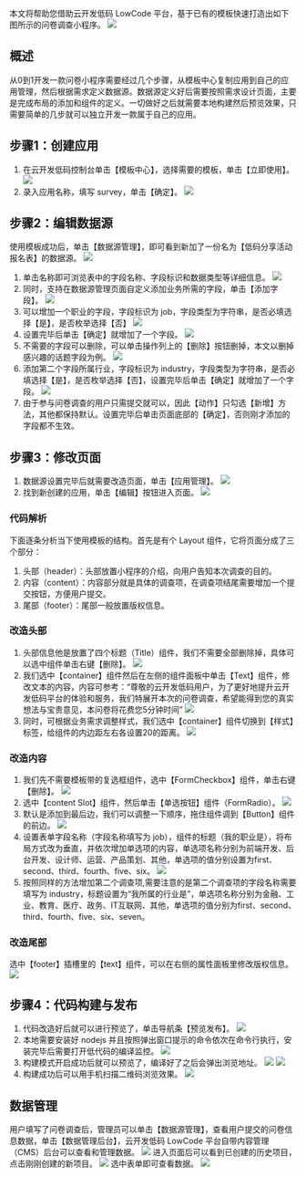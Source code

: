 本文将帮助您借助云开发低码 LowCode 平台，基于已有的模板快速打造出如下图所示的问卷调查小程序。
![](https://main.qcloudimg.com/raw/c072ac1eb4d09f574dfcac440adcd368.jpg)

## 概述
从0到1开发一款问卷小程序需要经过几个步骤，从模板中心复制应用到自己的应用管理，然后根据需求定义数据源。数据源定义好后需要按照需求设计页面，主要是完成布局的添加和组件的定义。一切做好之后就需要本地构建然后预览效果，只需要简单的几步就可以独立开发一款属于自己的应用。

## 步骤1：创建应用
1. 在云开发低码控制台单击【模板中心】，选择需要的模板，单击【立即使用】。
![](https://main.qcloudimg.com/raw/00b98317e8744ccebcb481c043f542df.jpg)
2. 录入应用名称，填写 survey，单击【确定】。
![](https://main.qcloudimg.com/raw/52703598278c6b167c43d83b8f021e83.jpg)

## 步骤2：编辑数据源
使用模板成功后，单击【数据源管理】，即可看到新加了一份名为【低码分享活动报名表】的数据源。
![](https://main.qcloudimg.com/raw/1319103d4eddf28a421dab30c2b5f7be.jpg)
1. 单击名称即可浏览表中的字段名称、字段标识和数据类型等详细信息。
![](https://main.qcloudimg.com/raw/c4cafcfef32bc21577e52d1f462fb418.jpg)
2. 同时，支持在数据源管理页面自定义添加业务所需的字段，单击【添加字段】。
![](https://main.qcloudimg.com/raw/570e48b12cdb396ab88f15b1a17a035e.jpg)
3. 可以增加一个职业的字段，字段标识为 job，字段类型为字符串，是否必填选择【是】，是否枚举选择【否】
![](https://main.qcloudimg.com/raw/20bcbe7d0d9738b0eec2a16be4c6b519.jpg)
4. 设置完毕后单击【确定】就增加了一个字段。
![](https://main.qcloudimg.com/raw/46448fcaa7e81de1778de615cfb28251.jpg)
5. 不需要的字段可以删除，可以单击操作列上的【删除】按钮删掉，本文以删掉感兴趣的话题字段为例。
![](https://main.qcloudimg.com/raw/a6bdd58e40f9917732be91ca4aaf2ebe.jpg)
6. 添加第二个字段所属行业，字段标识为 industry，字段类型为字符串，是否必填选择【是】，是否枚举选择【否】，设置完毕后单击【确定】就增加了一个字段。
![](https://main.qcloudimg.com/raw/cc226411e44bbbc22fcba1a1408d305f.jpg)
7. 由于参与问卷调查的用户只需提交就可以，因此【动作】只勾选【新增】方法，其他都保持默认。设置完毕后单击页面底部的【确定】，否则刚才添加的字段都不生效。

## 步骤3：修改页面
1. 数据源设置完毕后就需要改造页面，单击【应用管理】。
![](https://main.qcloudimg.com/raw/b778bbc4cff1c15909add6f2e926a570.jpg)
2. 找到新创建的应用，单击【编辑】按钮进入页面。
![](https://main.qcloudimg.com/raw/bfc1024c499eb7434817b2cb8237bed1.jpg)

### 代码解析
下面逐条分析当下使用模板的结构。首先是有个 Layout 组件，它将页面分成了三个部分：
1. 头部（header）：头部放置小程序的介绍，向用户告知本次调查的目的。
2. 内容（content）：内容部分就是具体的调查项，在调查项结尾需要增加一个提交按钮，方便用户提交。
3. 尾部（footer）：尾部一般放置版权信息。

### 改造头部
1. 头部信息他是放置了四个标题（Title）组件，我们不需要全部删除掉，具体可以选中组件单击右键【删除】。
![](https://main.qcloudimg.com/raw/5e0ba7d7e091cc2bdf11576c89e08624.jpg)
2. 我们选中【container】组件然后在左侧的组件面板中单击【Text】组件，修改文本的内容，内容可参考：“尊敬的云开发低码用户，为了更好地提升云开发低码平台的体验和服务，我们特展开本次的问卷调查，希望能得到您的真实想法与宝贵意见，本问卷将花费您5分钟时间”
![](https://main.qcloudimg.com/raw/21ddbb58d6855e0f7ced8115f771ff93.jpg)
3. 同时，可根据业务需求调整样式，我们选中【container】组件切换到【样式】标签，给组件的内边距左右各设置20的距离。
![](https://main.qcloudimg.com/raw/4fc6300051e78a606892f3a442a941dd.jpg)

### 改造内容
1. 我们先不需要模板带的复选框组件，选中【FormCheckbox】组件，单击右键【删除】。
![](https://main.qcloudimg.com/raw/5ae90cd2239275ca4d1106f20bfea00a.jpg)
2. 选中【content Slot】组件，然后单击【单选按钮】组件（FormRadio）。
![](https://main.qcloudimg.com/raw/9481332da626f4129b09c9647dc75897.jpg)
3. 默认是添加到最后边，我们可以调整一下顺序，拖住组件调到【Button】组件的前边。
![](https://main.qcloudimg.com/raw/f150d538def2354c3831b0a71380e953.jpg)
4. 设置表单字段名称（字段名称填写为 job），组件的标题（我的职业是），将布局方式改为垂直，并依次增加单选项的内容，单选项名称分别为前端开发、后台开发、设计师、运营、产品策划、其他，单选项的值分别设置为first、second、third、fourth、five、six。
![](https://main.qcloudimg.com/raw/1f33fd720c34cca458fc8c8d84bc7b94.jpg)
5. 按照同样的方法增加第二个调查项,需要注意的是第二个调查项的字段名称需要填写为 industry，标题设置为“我所属的行业是”，单选项名称分别为金融、工业、教育、医疗、政务、IT互联网、其他，单选项的值分别为first、second、third、fourth、five、six、seven。

### 改造尾部
选中【footer】插槽里的【text】组件，可以在右侧的属性面板里修改版权信息。
![](https://main.qcloudimg.com/raw/350df957b902a9d1fe7b7b06b3381f0e.jpg)

## 步骤4：代码构建与发布
1. 代码改造好后就可以进行预览了，单击导航条【预览发布】。
![](https://main.qcloudimg.com/raw/2bc35394d2c980ab51602114ea99bc0b.jpg)
2. 本地需要安装好 nodejs 并且按照弹出窗口提示的命令依次在命令行执行，安装完毕后需要打开低代码的编译监控。
![](https://main.qcloudimg.com/raw/174c2fe63f59e0790b0a9222310f0dfe.jpg)
3. 构建模式开启成功后就可以预览了，编译好了之后会弹出浏览地址。
![](https://main.qcloudimg.com/raw/fec7b9bdebd92548f90f1ba715b10602.jpg)
![](https://main.qcloudimg.com/raw/c9e7993f27d5f950d7495f8dddef93c4.jpg)
4. 构建成功后可以用手机扫描二维码浏览效果。
![](https://main.qcloudimg.com/raw/395e6949c6aacda2e1155bc26bcb3dcb.jpg)

## 数据管理
用户填写了问卷调查后，管理员可以单击【数据源管理】，查看用户提交的问卷信息数据，单击【数据管理后台】，云开发低码 LowCode 平台自带内容管理（CMS）后台可以查看和管理数据。
![](https://main.qcloudimg.com/raw/cc30effb2c26af599b44444555ab2151.jpg)
进入页面后可以看到已创建的历史项目，点击刚刚创建的新项目。
![](https://main.qcloudimg.com/raw/0de21e3ae3f63b51b6d96c1908c28f8b.jpg)
选中表单即可查看数据。
![](https://main.qcloudimg.com/raw/0a329ed500ba8400adb1fc1ec412df93.jpg)

